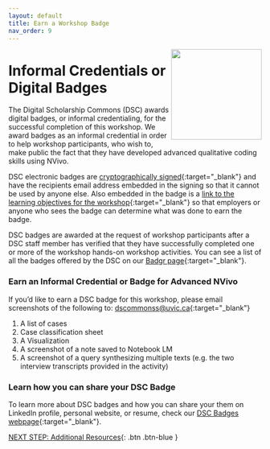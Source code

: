 ```yaml
---
layout: default
title: Earn a Workshop Badge
nav_order: 9
---
```

<img src="https://media.badgr.com/uploads/badges/8601f40f-54aa-4dbc-acd2-ccbe25f52640.png" style="float:right;width:180px;"> 

# Informal Credentials or Digital Badges

The Digital Scholarship Commons (DSC) awards digital badges, or informal credentialing, for the successful completion of this workshop. We award badges as an informal credential in order to help workshop participants, who wish to, make public the fact that they have developed advanced qualitative coding skills using NVivo. 

DSC electronic badges are [cryptographically signed](https://badgecheck.io/){:target="_blank"} and have the recipients email address embedded in the signing so that it cannot be used by anyone else. Also embedded in the badge is a [link to the learning objectives for the workshop](https://badgr.com/backpack/badges/607767abb78d4c65fc8f1676){:target="_blank"} so that employers or anyone who sees the badge can determine what was done to earn the badge. 

DSC badges are awarded at the request of workshop participants after a DSC staff member has verified that they have successfully completed one or more of the workshop hands-on workshop activities. You can see a list of all the badges offered by the DSC on our [Badgr page](https://badgr.com/public/issuers/HI5nEIsFQKiFDSGJWrYNxQ/badges){:target="_blank"}.

### Earn an Informal Credential or Badge for Advanced NVivo

If you’d like to earn a DSC badge for this workshop, please email screenshots of the following to: [dscommonss@uvic.ca](mailto:dscommonss@uvic.ca){:target="_blank"}

1. A list of cases
2. Case classification sheet
3. A Visualization
4. A screenshot of a note saved to Notebook LM
5. A screenshot of a query synthesizing multiple texts (e.g. the two interview transcripts provided in the activity)

### Learn how you can share your DSC Badge
To learn more about DSC badges and how you can share your them on LinkedIn profile, personal website, or resume, check our [DSC Badges webpage](https://onlineacademiccommunity.uvic.ca/dsc/badges/){:target="_blank"}.

[NEXT STEP: Additional Resources](additional-resources.html){: .btn .btn-blue }
